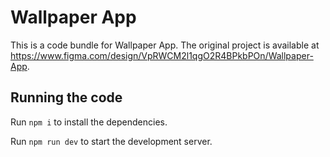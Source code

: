 
  # Wallpaper App

  This is a code bundle for Wallpaper App. The original project is available at https://www.figma.com/design/VpRWCM2l1qgO2R4BPkbPOn/Wallpaper-App.

  ## Running the code

  Run `npm i` to install the dependencies.

  Run `npm run dev` to start the development server.
  